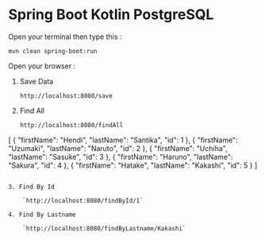 # Spring Boot Kotlin PostgreSQL

Open your terminal then type this :

`mvn clean spring-boot:run`

Open your browser :

1. Save Data

    `http://localhost:8080/save`

2. Find All

    ```
    http://localhost:8080/findAll

 [
    {
        "firstName": "Hendi",
        "lastName": "Santika",
        "id": 1
      },
      {
        "firstName": "Uzumaki",
        "lastName": "Naruto",
        "id": 2
      },
      {
        "firstName": "Uchiha",
        "lastName": "Sasuke",
        "id": 3
      },
      {
        "firstName": "Haruno",
        "lastName": "Sakura",
        "id": 4
      },
      {
        "firstName": "Hatake",
        "lastName": "Kakashi",
        "id": 5
      }
 ]
```

3. Find By Id

    `http://localhost:8080/findById/1`

4. Find By Lastname

    `http://localhost:8080/findByLastname/Kakashi`